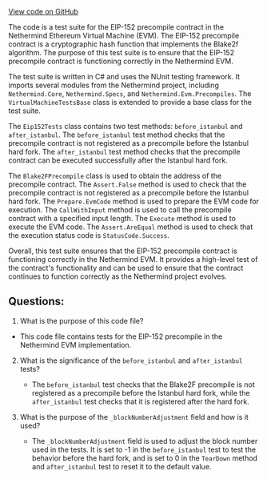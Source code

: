 [View code on GitHub](https://github.com/NethermindEth/nethermind/src/Nethermind/Nethermind.Evm.Test/Eip152Tests.cs)

The code is a test suite for the EIP-152 precompile contract in the Nethermind Ethereum Virtual Machine (EVM). The EIP-152 precompile contract is a cryptographic hash function that implements the Blake2f algorithm. The purpose of this test suite is to ensure that the EIP-152 precompile contract is functioning correctly in the Nethermind EVM.

The test suite is written in C# and uses the NUnit testing framework. It imports several modules from the Nethermind project, including `Nethermind.Core`, `Nethermind.Specs`, and `Nethermind.Evm.Precompiles`. The `VirtualMachineTestsBase` class is extended to provide a base class for the test suite.

The `Eip152Tests` class contains two test methods: `before_istanbul` and `after_istanbul`. The `before_istanbul` test method checks that the precompile contract is not registered as a precompile before the Istanbul hard fork. The `after_istanbul` test method checks that the precompile contract can be executed successfully after the Istanbul hard fork.

The `Blake2FPrecompile` class is used to obtain the address of the precompile contract. The `Assert.False` method is used to check that the precompile contract is not registered as a precompile before the Istanbul hard fork. The `Prepare.EvmCode` method is used to prepare the EVM code for execution. The `CallWithInput` method is used to call the precompile contract with a specified input length. The `Execute` method is used to execute the EVM code. The `Assert.AreEqual` method is used to check that the execution status code is `StatusCode.Success`.

Overall, this test suite ensures that the EIP-152 precompile contract is functioning correctly in the Nethermind EVM. It provides a high-level test of the contract's functionality and can be used to ensure that the contract continues to function correctly as the Nethermind project evolves.
## Questions: 
 1. What is the purpose of this code file?
   - This code file contains tests for the EIP-152 precompile in the Nethermind EVM implementation.

2. What is the significance of the `before_istanbul` and `after_istanbul` tests?
   - The `before_istanbul` test checks that the Blake2F precompile is not registered as a precompile before the Istanbul hard fork, while the `after_istanbul` test checks that it is registered after the hard fork.

3. What is the purpose of the `_blockNumberAdjustment` field and how is it used?
   - The `_blockNumberAdjustment` field is used to adjust the block number used in the tests. It is set to -1 in the `before_istanbul` test to test the behavior before the hard fork, and is set to 0 in the `TearDown` method and `after_istanbul` test to reset it to the default value.
